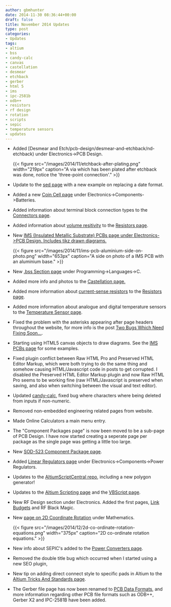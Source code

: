 ```yaml
---
author: gbmhunter
date: 2014-11-30 08:36:44+00:00
draft: false
title: November 2014 Updates
type: post
categories:
- Updates
tags:
- altium
- bss
- candy-calc
- canvas
- castellation
- desmear
- etchback
- gerber
- html 5
- ims
- ipc-2581b
- odb++
- resistors
- rf design
- rotation
- scripts
- sepic
- temperature sensors
- updates
---
```


* Added [Desmear and Etch/pcb-design/desmear-and-etchback/nd-etchback) under Electronics->PCB Design.  

    {{< figure src="/images/2014/11/etchback-after-plating.png" width="219px" caption="A via which has been plated after etchback was done, notice the 'three-point connection'."  >}}

* Update to the [sed page](/programming/operating-systems/linux/programs/sed) with a new example on replacing a date format.
* Added a new [Coin Cell page](/electronics/components/batteries/button-cell-coin-cell) under Electronics->Components->Batteries.
* Added information about terminal block connection types to the [Connectors page](/electronics/components/connectors).
* Added information about [volume resitivity](/electronics/components/resistors#volume-resistance-bulk-resistance) to the [Resistors page](/electronics/components/resistors).
* New [IMS (Insulated Metallic Substrate) PCBs page under Electronics->PCB Design. Includes tikz drawn diagrams.  
](/electronics/pcb-design/ims-insulated-metal-substrate-pcbs)  

    {{< figure src="/images/2014/11/ims-pcb-aluminium-side-on-photo.png" width="653px" caption="A side on photo of a IMS PCB with an aluminium base."  >}}

* New [.bss Section page](/programming/languages/c/bss-section) under Programming->Languages->C.
* Added more info and photos to the [Castellation page.](/pcb-design/castellation/)
* Added more information about [current-sense resistors](/electronics/components/resistors#current-sense-resistors) to the [Resistors page](/electronics/components/resistors).
* Added more information about analogue and digital temperature sensors to the [Temperature Sensor page](/electronics/components/sensors/temperature-sensors/).
* Fixed the problem with the asterisks appearing after page headers throughout the website, for more info is the post [Two Bugs Which Need Fixing Soon...](/posts/updates/2014/11-05-two-bugs-which-need-fixing-soon/).
* Starting using HTML5 canvas objects to draw diagrams. See the [IMS PCBs page](/pcb-design/ims-insulated-metal-substrate-pcbs/#single-sided-single-layer-ims-pcb) for some examples.
* Fixed plugin conflict between Raw HTML Pro and Preserved HTML Editor Markup, which were both trying to do the same thing and somehow causing HTML/Javascript code in posts to get corrupted. I disabled the Preserved HTML Editor Markup plugin and now Raw HTML Pro seems to be working fine (raw HTML/Javascript is preserved when saving, and also when switching between the visual and text editor).
* Updated [candy-calc](https://github.com/gbmhunter/candy-calc), fixed bug where characters where being deleted from inputs if non-numeric.
* Removed non-embedded engineering related pages from website.
* Made Online Calculators a main menu entry.
* The "Component Packages page" is now been moved to be a sub-page of PCB Design. I have now started creating a seperate page per package as the single page was getting a little too large.
* New [SOD-523 Component Package page](/pcb-design/component-packages/sod-523-component-package).
* Added [Linear Regulators page](/electronics/components/power-regulators/linear-regulators) under Electronics->Components->Power Regulators.
* Updates to the [AltiumScriptCentral repo](https://github.com/gbmhunter/AltiumScriptCentral), including a new polygon generator!
* Updates to the [Altium Scripting page](/electronics/general/altium/altium-scripting-and-using-the-api) and the [VBScript page](/programming/languages/vbscript).
* New RF Design section under Electronics. Added the first pages, [Link Budgets](/electronics/rf-design/link-budgets) and RF Black Magic.
* New [page on 2D Coordinate Rotation](/mathematics/geometry/2d-coordinate-rotation/) under Mathematics.  

    {{< figure src="/images/2014/12/2d-co-ordinate-rotation-equations.png" width="375px" caption="2D co-ordinate rotation equations."  >}}

* New info about SEPIC's added to the [Power Converters page](/electronics/components/power-regulators).
* Removed the double title bug which occurred when I started using a new SEO plugin,
* New tip on adding direct connect style to specific pads in Altium to the [Altium Tricks And Standards page](/electronics/general/altium/altium-tricks-and-standards#direct-connect-for-specific-pads).
* The Gerber file page has now been renamed to [PCB Data Formats](/pcb-design/pcb-data-formats), and more information regarding other PCB file formats such as ODB++, Gerber X2 and IPC-2581B have been added.

